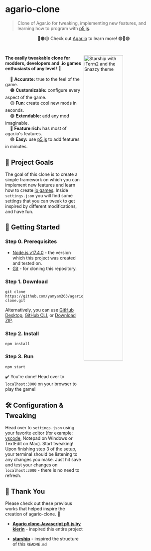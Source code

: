 # agario-clone
> Clone of Agar.io for tweaking, implementing new features, and learning how to program with [p5.js](https://p5js.org/).

<p align="center">
  🔴🟠🟡 Check out 
  <a href="https://agar.io">Agar.io</a>
  to learn more! 🟢🔵🟣
</p>
<h1></h1>


<img
  src="https://github.com/yamyam263/agario-clone/blob/main/sr.gif"
  alt="Starship with iTerm2 and the Snazzy theme"
  width="50%"
  align="right"
/>

**The easily tweakable clone for modders, developers and .io games enthusiasts of any level!**
💪  
<br/>
&nbsp;&nbsp;&nbsp;&nbsp;🔴 **Accurate:** true to the feel of the game.  
&nbsp;&nbsp;&nbsp;&nbsp;🟠 **Customizable:** configure every aspect of the game.  
&nbsp;&nbsp;&nbsp;&nbsp;🟡 **Fun:** create cool new mods in seconds.  
&nbsp;&nbsp;&nbsp;&nbsp;🟢 **Extendable:** add any mod imaginable.  
&nbsp;&nbsp;&nbsp;&nbsp;🔵 **Feature rich:** has most of agar.io's features.  
&nbsp;&nbsp;&nbsp;&nbsp;🟣 **Easy:** use [p5.js](https://p5js.org/) to add features in minutes.  


## 🎯 Project Goals

The goal of this clone is to create a simple framework on which you can implement new features and learn how to create [io games](https://www.addictinggames.com/what-are-io-games).
Inside `settings.json` you will find some settings that you can tweak to get inspired by different modifications, and have fun.

## 🚀 Getting Started

### Step 0. Prerequisites
- [Node.js v17.4.0](https://nodejs.org/download/release/v17.4.0/) - the version which this project was created and tested on.
- [Git](https://git-scm.com/downloads) - for cloning this repository.

### Step 1. Download

```
git clone https://github.com/yamyam263/agario-clone.git
```

Alternatively, you can use [GitHub Desktop](https://desktop.github.com/), [GitHub CLI](https://cli.github.com/), or [Download ZIP](https://github.com/starship/starship/archive/refs/heads/master.zip).

### Step 2. Install

```
npm install
```

### Step 3. Run

```
npm start
```

✔️ You're done! Head over to `localhost:3000` on your browser to play the game!

## 🛠️ Configuration & Tweaking

Head over to `settings.json` using your favorite editor (for example: [vscode](https://code.visualstudio.com/), Notepad on Windows or TextEdit on Mac). Start tweaking! Upon finishing step 3 of the setup, your terminal should be listening to any changes you make. Just hit save and test your changes on `localhost:3000` - there is no need to refresh.

## 🙏 Thank You

Please check out these previous works that helped inspire the creation of agario-clone. 🧠

- **[Agario clone Javascript p5.js by kierin](https://codepen.io/xtarsy/pen/yVrgXp)** - inspired this entire project

- **[starship](https://github.com/starship/starship)** - inspired the structure of this `README.md`
